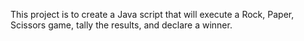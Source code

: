 This project is to create a Java script that will execute a Rock, Paper, Scissors game, tally the results, and declare a winner.